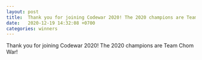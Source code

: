 ```yaml
---
layout: post
title:  Thank you for joining Codewar 2020! The 2020 champions are Team Chom War!
date:   2020-12-19 14:32:08 +0700
categories: winners
---
```


Thank you for joining Codewar 2020! The 2020 champions are Team Chom War!
